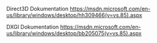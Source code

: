Direct3D Dokumentation https://msdn.microsoft.com/en-us/library/windows/desktop/hh309466(v=vs.85).aspx

DXGI Dokumentation https://msdn.microsoft.com/en-us/library/windows/desktop/bb205075(v=vs.85).aspx